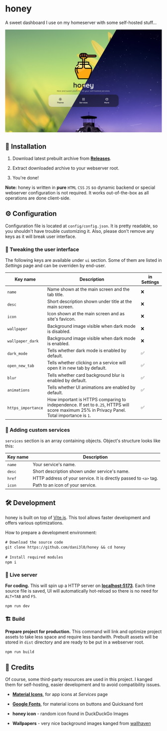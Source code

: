 # honey

A sweet dashboard I use on my homeserver with some self-hosted stuff...

<img src="screenshot.jpg" style="width: 720px">


## 🚀 Installation

1. Download latest prebuilt archive from **[Releases](https://github.com/dani3l0/honey/releases)**.

2. Extract downloaded archive to your webserver root.

3. You're done!

**Note:** honey is written in **pure** `HTML` `CSS` `JS` so dynamic backend or special webserver configuration is not required.
It works out-of-the-box as all operations are done client-side.


## ⚙️ Configuration

Configuration file is located at `config/config.json`. It is pretty readable, so you shouldn't have trouble customizing it. Also, please don't remove any keys as it will break user interface.


### 📱 Tweaking the user interface

The following keys are available under `ui` section. Some of them are listed in _Settings_ page and can be overriden by end-user.

| Key name				| Description																																	| in Settings	|
|-----------------------|-----------------------------------------------------------------------------------------------------------------------------------------------|---------------|
| `name`				| Name shown at the main screen and the tab title.																								|		❌		|
| `desc`				| Short description shown under title at the main screen.																						|		❌		|
| `icon`				| Icon shown at the main screen and as site's favicon.																							|		❌		|
| `wallpaper`			| Background image visible when dark mode is disabled.																							|		❌		|
| `wallpaper_dark`		| Background image visible when dark mode is enabled.																							|		❌		|
| `dark_mode`			| Tells whether dark mode is enabled by default.																								|		✅		|
| `open_new_tab`		| Tells whether clicking on a service will open it in new tab by default.																		|		✅		|
| `blur`				| Tells whether card background blur is enabled by default.																						|		✅		|
| `animations`			| Tells whether UI animations are enabled by default.																							|		✅		|
| `https_importance`	| How important is HTTPS comparing to independence. If set to `0.25`, HTTPS will score maximum 25% in Privacy Panel. Total importance is `1`.	|		✅		|


### 🔗 Adding custom services

`services` section is an array containing objects. Object's structure looks like this:

| Key name           | Description                                                                   |
|--------------------|-------------------------------------------------------------------------------|
| `name`             | Your service's name.                                                          |
| `desc`             | Short description shown under service's name.                                 |
| `href`             | HTTP address of your service. It is directly passed to `<a>` tag.             |
| `icon`             | Path to an icon of your service.                                              |



## 🛠️ Development

honey is built on top of [Vite.js](https://vitejs.dev/). This tool allows faster development and offers various optimizations.

How to prepare a development environment:

```
# Download the source code
git clone https://github.com/dani3l0/honey && cd honey

# Install required modules
npm i
```

### 🗼 Live server

**For coding.** This will spin up a HTTP server on **[localhost:5173](http://localhost:5173/)**. Each time source file is saved, UI will automatically hot-reload so there is no need for `ALT+TAB` and `F5`.

```
npm run dev
```


### 🏗️ Build

**Prepare project for production.** This command will link and optimize project assets to take less space and require less bandwith. Prebuilt assets will be stored in `dist` directory and are ready to be put in a webserver root.

```
npm run build
```

## 🤝 Credits

Of course, some third-party resources are used in this project. I kanged them for self-hosting, easier development and to avoid compatibility issues.

- **[Material Icons](https://github.com/materialos/android-icon-pack/)**, for app icons at _Services_ page

- **[Google Fonts](https://fonts.google.com/)**, for material icons on buttons and Quicksand font

- **honey icon** - random icon found in DuckDuckGo Images

- **Wallpapers** - very nice background images kanged from [wallhaven](https://wallhaven.cc/)
